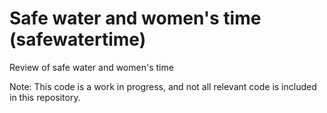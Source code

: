 # Safe water and women's time (safewatertime)

Review of safe water and women's time

Note: This code is a work in progress, and not all relevant code is included in this repository.
